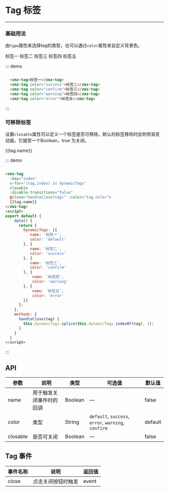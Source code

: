 
# Tag 标签
----
### 基础用法
由`type`属性来选择tag的类型，也可以通过`color`属性来自定义背景色。

<div class="demo-block">
  <zmz-tag>标签一</zmz-tag>
  <zmz-tag color="success">标签二</zmz-tag>
  <zmz-tag color="confirm">标签三</zmz-tag>
  <zmz-tag color="warning">标签四</zmz-tag>
  <zmz-tag color="error">标签五</zmz-tag>
</div>

::: demo
```html

  <zmz-tag>标签一</zmz-tag>
  <zmz-tag color="success">标签二</zmz-tag>
  <zmz-tag color="confirm">标签三</zmz-tag>
  <zmz-tag color="warning">标签四</zmz-tag>
  <zmz-tag color="error">标签五</zmz-tag>

```
:::



### 可移除标签
设置```closable```属性可以定义一个标签是否可移除。默认的标签移除时会附带渐变动画，它接受一个Boolean，true 为关闭。
<div class="demo-block">
<zmz-tag
  :key="index"
  v-for="(tag,index) in dynamicTags"
  closable
  :disable-transitions="false"
  @close="handleClose(tag)" :color="tag.color">
  {{tag.name}}
</zmz-tag>
<script>
export default {
    data() {
      return {
        dynamicTags: [{
           name: '标签一',
           color: 'default' 
        }, {
           name: '标签二',
           color: 'success' 
        }, {
           name: '标签三',
           color: 'confirm'           
        }, {
            name: '标签四',
            color: 'warning'
        }, {
            name: '标签五',
            color: 'error'
        }]
      };
    },
    methods: {
      handleClose(tag) {
        this.dynamicTags.splice(this.dynamicTags.indexOf(tag), 1);
      }
    }
  }
</script>
</div>

::: demo
```html

<zmz-tag
  :key="index"
  v-for="(tag,index) in dynamicTags"
  closable
  :disable-transitions="false"
  @close="handleClose(tag)" :color="tag.color">
  {{tag.name}}
</zmz-tag>
<script>
export default {
    data() {
      return {
        dynamicTags: [{
           name: '标签一',
           color: 'default' 
        }, {
           name: '标签二',
           color: 'success' 
        }, {
           name: '标签三',
           color: 'confirm'           
        }, {
            name: '标签四',
            color: 'warning'
        }, {
            name: '标签五',
            color: 'error'
        }]
      };
    },
    methods: {
      handleClose(tag) {
        this.dynamicTags.splice(this.dynamicTags.indexOf(tag), 1);
      }
    }
  }
</script>

```
:::

## API

| 参数      | 说明          | 类型      | 可选值                           | 默认值  |
|---------- |-------------- |---------- |--------------------------------  |-------- |
| name | 用于触发关闭事件时的回调 | Boolean | — | false |
| color | 类型 | String |  `default`, `success`, `error`, `warning`, `confirm` | default |
| closable | 是否可关闭 | Boolean | — | false |

## Tag 事件

| 事件名称      | 说明          | 返回值  |
|---------- |-------------- |---------- |
| close | 点击关闭按钮时触发 | event |
